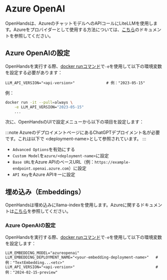 # Azure OpenAI

OpenHandsは、AzureのチャットモデルへのAPIコールにLiteLLMを使用します。Azureをプロバイダーとして使用する方法については、[こちら](https://docs.litellm.ai/docs/providers/azure)のドキュメントを参照してください。

## Azure OpenAIの設定

OpenHandsを実行する際、[docker runコマンド](../installation#running-openhands)で`-e`を使用して以下の環境変数を設定する必要があります：

```
LLM_API_VERSION="<api-version>"              # 例："2023-05-15"
```

例：
```bash
docker run -it --pull=always \
    -e LLM_API_VERSION="2023-05-15"
    ...
```

次に、OpenHandsのUIで設定メニューから以下の項目を設定します：

:::note
AzureのデプロイメントページにあるChatGPTデプロイメント名が必要です。これは以下で
&lt;deployment-name&gt;として参照されています。
:::

* `Advanced Options`を有効にする
* `Custom Model`を`azure/<deployment-name>`に設定
* `Base URL`をAzure APIのベースURL（例：`https://example-endpoint.openai.azure.com`）に設定
* `API Key`をAzure APIキーに設定

## 埋め込み（Embeddings）

OpenHandsは埋め込みにllama-indexを使用します。Azureに関するドキュメントは[こちら](https://docs.llamaindex.ai/en/stable/api_reference/embeddings/azure_openai/)を参照してください。

### Azure OpenAIの設定

OpenHandsを実行する際、[docker runコマンド](../installation#running-openhands)で`-e`を使用して以下の環境変数を設定します：

```
LLM_EMBEDDING_MODEL="azureopenai"
LLM_EMBEDDING_DEPLOYMENT_NAME="<your-embedding-deployment-name>"   # 例："TextEmbedding...<etc>"
LLM_API_VERSION="<api-version>"                                    # 例："2024-02-15-preview"
```
